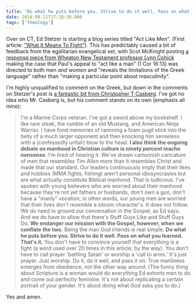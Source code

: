 ```yaml
---
title: 'Do what he puts before you. Strive to do it well. Pass on what you learned. That’s it.'
date: 2014-08-11T17:18:38.000
tags: ['theology']
---
```


Over on CT, Ed Stetzer is starting a blog series titled "Act Like Men". (First article: ["What It Means To Fight"](http://www.christianitytoday.com/edstetzer/2014/august/act-like-men-what-it-means-to-fight.html)). This has predictably caused a bit of feedback from the egalitarian evangelical set, with Scot McKnight posting [a response piece from Wheaton New Testament professor Lynn Cohick](http://www.patheos.com/blogs/jesuscreed/2014/08/11/lynn-cohick-responds-to-stetzers-piece-on-masculinity/) making the case that Paul's appeal to "act like a man" (1 Cor 16:13) was directed to both men _and women_ and "reveals the limitations of the Greek language" rather than "making a particular point about masculinity".

I'm highly unqualified to comment on the Greek, but down in the comments on Stetzer's post is [a fantastic bit from Christopher T Casberg](http://fyre.it/PYGACz.4). I've got no idea who Mr. Casberg is, but his comment stands on its own (emphasis all mine):

> I'm a Marine Corps veteran. I've got a sword above my bookshelf. I like rare steak, the rumble of an old Mustang, and American Ninja Warrior. I have fond memories of ramming a foam pugil stick into the belly of a much larger opponent and then knocking him senseless with a (confessedly unfair) blow to the head. **I also think the ongoing debate on manhood in Christian culture is ninety percent macho nonsense**. I'm tired of hearing it. We've drawn cartoonish caricature of men that resembles Tim Allen more than it resembles Christ and made that our standard. Our leaders continuously imply that their likes and hobbies (MMA fights, fishing) aren't personal idiosyncrasies but are what actually constitute Biblical manhood. That is ludicrous. I've spoken with young believers who are worried about their manhood because they're not yet fathers or husbands, don't own a gun, don't have a "manly" vocation; in other words, our young men are worried that their lives don't resemble a sitcom character's. It does not follow. We do need to ground our conversation in the Gospel, as Ed says. And we do have to allow that there's Stuff Guys Like and Stuff Guys Do. **We endanger our mission with the Gospel, however, when we conflate the two.** Being the man God intends is real simple. **Do what he puts before you. Strive to do it well. Pass on what you learned. That's it.** You don't have to convince yourself that everything is a fight (a word used over 20 times in this article, by the way). You don't have to call prayer 'battling Satan' or worship a 'call to arms.' It's just prayer. Just worship. Do it, do it well, and pass it on. True manliness emerges from obedience, not the other way around. (The funny thing about Scripture is a woman would do everything Ed exhorts men to do and come out perfectly feminine. It's not about replicating a certain portrait of your gender. It's about doing what God asks you to do.)

Yes and amen.
